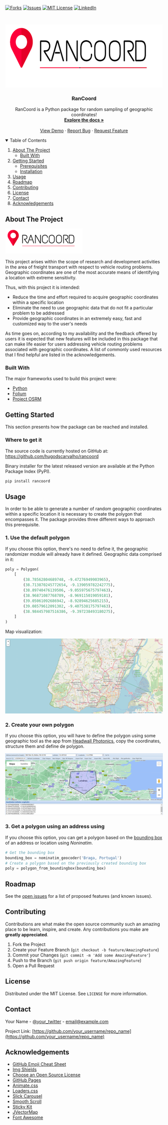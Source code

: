 


<!-- PROJECT SHIELDS -->
<!--
*** I'm using markdown "reference style" links for readability.
*** Reference links are enclosed in brackets [ ] instead of parentheses ( ).
*** See the bottom of this document for the declaration of the reference variables
*** for contributors-url, forks-url, etc. This is an optional, concise syntax you may use.
*** https://www.markdownguide.org/basic-syntax/#reference-style-links
-->
[![Forks][forks-shield]][forks-url]
[![Issues][issues-shield]][issues-url]
[![MIT License][license-shield]][license-url]
[![LinkedIn][linkedin-shield]][linkedin-url]



<!-- PROJECT LOGO -->
<br />
<p align="center">
  <a href="https://github.com/hugodscarvalho/rancoord">
    <img src="images/rancoord_logo.png" alt="RanCoord Logo" height="200">
  </a>
  <h3 align="center">RanCoord</h3>
  <p align="center">
    RanCoord is a Python package for random sampling of geographic coordinates!
    <br />
    <a href="https://github.com/hugodscarvalho/rancoord"><strong>Explore the docs »</strong></a>
    <br />
    <br />
    <a href="https://github.com/hugodscarvalho/rancoord">View Demo</a>
    ·
    <a href="https://github.com/hugodscarvalho/rancoord/issues">Report Bug</a>
    ·
    <a href="https://github.com/hugodscarvalho/rancoord/issues">Request Feature</a>
  </p>
</p>



<!-- TABLE OF CONTENTS -->
<details open="open">
  <summary>Table of Contents</summary>
  <ol>
    <li>
      <a href="#about-the-project">About The Project</a>
      <ul>
        <li><a href="#built-with">Built With</a></li>
      </ul>
    </li>
    <li>
      <a href="#getting-started">Getting Started</a>
      <ul>
        <li><a href="#prerequisites">Prerequisites</a></li>
        <li><a href="#installation">Installation</a></li>
      </ul>
    </li>
    <li><a href="#usage">Usage</a></li>
    <li><a href="#roadmap">Roadmap</a></li>
    <li><a href="#contributing">Contributing</a></li>
    <li><a href="#license">License</a></li>
    <li><a href="#contact">Contact</a></li>
    <li><a href="#acknowledgements">Acknowledgements</a></li>
  </ol>
</details>



<!-- ABOUT THE PROJECT -->
## About The Project

<a href="https://github.com/hugodscarvalho/rancoord">
    <img src="images/rancoord_logo.png" alt="RanCoord Logo" height="80">
</a>

This project arises within the scope of research and development activities in the area of freight transport with respect to vehicle routing problems. Geographic coordinates are one of the most accurate means of identifying a location with extreme sensitivity.

Thus, with this project it is intended:
* Reduce the time and effort required to acquire geographic coordinates within a specific location
* Eliminate the need to use geographic data that do not fit a particular problem to be addressed
* Provide geographic coordinates in an extremely easy, fast and customized way to the user's needs

As time goes on, according to my availability and the feedback offered by users it is expected that new features will be included in this package that can make life easier for users addressing vehicle routing problems associated with geographic coordinates.
A list of commonly used resources that I find helpful are listed in the acknowledgements.

### Built With

The major frameworks used to build this project were:
* [Python](https://www.python.org/)
* [Folium](https://github.com/python-visualization/folium)
* [Project OSRM](http://project-osrm.org/)



<!-- GETTING STARTED -->
## Getting Started

This section presents how the package can be reached and installed.

### Where to get it

The source code is currently hosted on GitHub at: https://github.com/hugodscarvalho/rancoord

Binary installer for the latest released version are available at the Python Package Index (PyPI).

```sh
pip install rancoord
```

<!-- USAGE EXAMPLES -->
## Usage

In order to be able to generate a number of random geographic coordinates within a specific location it is necessary to create the polygon that encompasses it. The package provides three different ways to approach this prerequisite.

### 1. Use the default polygon
If you choose this option, there's no need to define it, the geographic randomizer module will already have it defined. Geographic data comprised in it:

```python
poly = Polygon(
    [
        (38.78562804689748, -9.47276949903965),
        (38.713870245772654, -9.139059782242775),
        (38.89740476139506, -9.055975675797463),
        (38.96871087768789, -8.969115019059181),
        (39.05061092686942, -8.92894625685215),
        (39.08579612091302, -9.407538175797463),
        (38.984457987516386, -9.397238493180275),
    ]
)
```
Map visualization:

<a href="https://github.com/hugodscarvalho/rancoord">
    <img src="images/default_location.png" alt="RanCoord Default Location">
</a>

### 2. Create your own polygon
If you choose this option, you will have to define the polygon using some geographic tool as the app from [Headwall Photonics](http://apps.headwallphotonics.com/), copy the coordinates, structure them and define de polygon.

<a href="https://github.com/hugodscarvalho/rancoord">
    <img src="images/headwall_photonics.PNG" alt="Headwall Photonics App">
</a>

### 3. Get a polygon using an address using 
If you choose this option, you can get a polygon based on the [bounding box](https://en.wikipedia.org/wiki/Minimum_bounding_box) of an address or location using *Noninatim*. 
```python
# Get the bounding box
bounding_box = nominatim_geocoder('Braga, Portugal')
# Create a polygon based on the previously created bounding box
poly = polygon_from_boundingbox(bounding_box)
```


<!-- ROADMAP -->
## Roadmap

See the [open issues](https://github.com/othneildrew/Best-README-Template/issues) for a list of proposed features (and known issues).



<!-- CONTRIBUTING -->
## Contributing

Contributions are what make the open source community such an amazing place to be learn, inspire, and create. Any contributions you make are **greatly appreciated**.

1. Fork the Project
2. Create your Feature Branch (`git checkout -b feature/AmazingFeature`)
3. Commit your Changes (`git commit -m 'Add some AmazingFeature'`)
4. Push to the Branch (`git push origin feature/AmazingFeature`)
5. Open a Pull Request



<!-- LICENSE -->
## License

Distributed under the MIT License. See `LICENSE` for more information.



<!-- CONTACT -->
## Contact

Your Name - [@your_twitter](https://twitter.com/your_username) - email@example.com

Project Link: [https://github.com/your_username/repo_name](https://github.com/your_username/repo_name)



<!-- ACKNOWLEDGEMENTS -->
## Acknowledgements
* [GitHub Emoji Cheat Sheet](https://www.webpagefx.com/tools/emoji-cheat-sheet)
* [Img Shields](https://shields.io)
* [Choose an Open Source License](https://choosealicense.com)
* [GitHub Pages](https://pages.github.com)
* [Animate.css](https://daneden.github.io/animate.css)
* [Loaders.css](https://connoratherton.com/loaders)
* [Slick Carousel](https://kenwheeler.github.io/slick)
* [Smooth Scroll](https://github.com/cferdinandi/smooth-scroll)
* [Sticky Kit](http://leafo.net/sticky-kit)
* [JVectorMap](http://jvectormap.com)
* [Font Awesome](https://fontawesome.com)





<!-- MARKDOWN LINKS & IMAGES -->
<!-- https://www.markdownguide.org/basic-syntax/#reference-style-links -->
[contributors-shield]: https://img.shields.io/github/contributors/othneildrew/Best-README-Template.svg?style=for-the-badge
[contributors-url]: https://github.com/othneildrew/Best-README-Template/graphs/contributors
[forks-shield]: https://img.shields.io/github/forks/othneildrew/Best-README-Template.svg?style=for-the-badge
[forks-url]: https://github.com/othneildrew/Best-README-Template/network/members
[stars-shield]: https://img.shields.io/github/stars/othneildrew/Best-README-Template.svg?style=for-the-badge
[stars-url]: https://github.com/othneildrew/Best-README-Template/stargazers
[issues-shield]: https://img.shields.io/github/issues/othneildrew/Best-README-Template.svg?style=for-the-badge
[issues-url]: https://github.com/hugodscarvalho/rancoord/issues
[license-shield]: https://img.shields.io/github/license/othneildrew/Best-README-Template.svg?style=for-the-badge
[license-url]: https://github.com/hugodscarvalho/rancoord/blob/main/LICENSE
[linkedin-shield]: https://img.shields.io/badge/-LinkedIn-black.svg?style=for-the-badge&logo=linkedin&colorB=555
[linkedin-url]: https://linkedin.com/in/hugodscarvalho
[product-screenshot]: images/rancoord_logo.png
